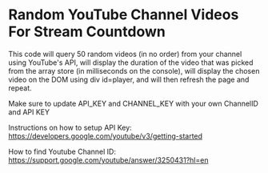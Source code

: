 # Random YouTube Channel Videos For Stream Countdown

This code will query 50 random videos (in no order) from your channel using YouTube's API, will display the duration of the video that was picked from the array store (in milliseconds on the console), will display the chosen video on the DOM using div id=player, and will then refresh the page and repeat.

Make sure to update API_KEY and CHANNEL_KEY with your own ChannelID and API KEY

Instructions on how to setup API Key:
https://developers.google.com/youtube/v3/getting-started

How to find Youtube Channel ID:
https://support.google.com/youtube/answer/3250431?hl=en
